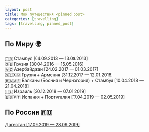 ```yaml
---
layout: post
title: Мои путешествия <pinned post>
categories: [travelling]
tags: [travelling, pinned_post]
---
```


## По Миру 🌍  ##  

🇹🇷 Стамбул [04.09.2013 — 13.09.2013]  
🇬🇪 Грузия [30.04.2016 — 15.05.2016]  
🇦🇿 Азербайджан  [24.02.2017 — 01.03.2017]  
🇬🇪🇦🇲 Грузия + Армения [31.12.2017 — 12.01.2018]  
🇧🇦🇲🇪 Балканы (Босния и Черногория) + Стамбул [10.04.2018 — 21.04.2018]  
🇮🇱 Израиль [30.12.2018 — 07.01.2019]  
🇪🇸🇵🇹 Испания + Португалия [17.04.2019 — 02.05.2019]  


## По России 🇷🇺  ##

<a href="https://www.instagram.com/explore/tags/velodagestan/">Дагестан [17.09.2019 — 28.09.2019]</a>

